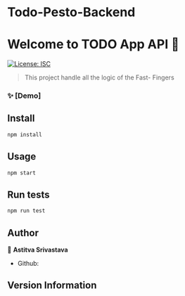 # Todo-Pesto-Backend
# Welcome to TODO App API 👋

[![License: ISC](https://img.shields.io/badge/License-ISC-yellow.svg)](#)

> This project handle all the logic of the Fast- Fingers

### ✨ [Demo]

## Install

```sh
npm install
```

## Usage

```sh
npm start 
```

## Run tests

```sh
npm run test
```

## Author

👤 **Astitva Srivastava**

* Github: 

## Version Information